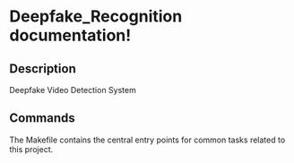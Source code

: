 # Deepfake_Recognition documentation!

## Description

Deepfake Video Detection System

## Commands

The Makefile contains the central entry points for common tasks related to this project.


